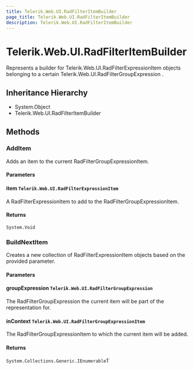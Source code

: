 ```yaml
---
title: Telerik.Web.UI.RadFilterItemBuilder
page_title: Telerik.Web.UI.RadFilterItemBuilder
description: Telerik.Web.UI.RadFilterItemBuilder
---
```


# Telerik.Web.UI.RadFilterItemBuilder

Represents a builder for Telerik.Web.UI.RadFilterExpressionItem objects belonging to a certain
            Telerik.Web.UI.RadFilterGroupExpression .

## Inheritance Hierarchy

* System.Object
* Telerik.Web.UI.RadFilterItemBuilder

## Methods

###  AddItem

Adds an item to the current RadFilterGroupExpressionItem.

#### Parameters

#### item `Telerik.Web.UI.RadFilterExpressionItem`

A RadFilterExpressionItem to add to the RadFilterGroupExpressionItem.

#### Returns

`System.Void` 

###  BuildNextItem

Creates a new collection of RadFilterExpressionItem objects based on the provided parameter.

#### Parameters

#### groupExpression `Telerik.Web.UI.RadFilterGroupExpression`

The RadFilterGroupExpression the current item will be part of
            the representation for.

#### inContext `Telerik.Web.UI.RadFilterGroupExpressionItem`

The RadFilterGroupExpressionItem to which the current item will be
            added.

#### Returns

`System.Collections.Generic.IEnumerable`1` 

